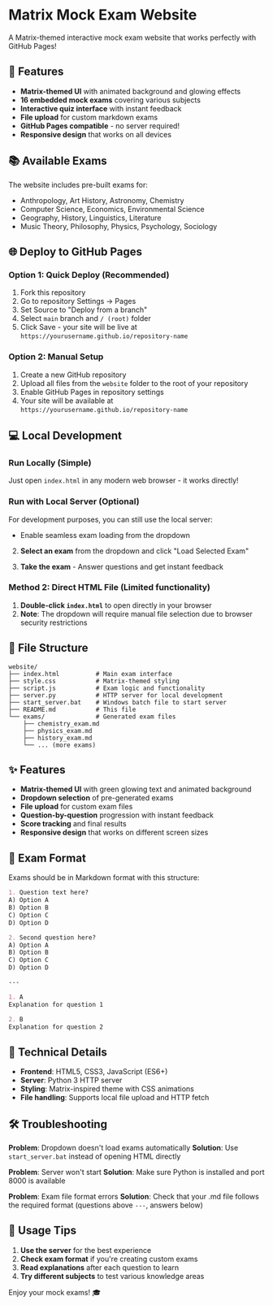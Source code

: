 # Matrix Mock Exam Website

A Matrix-themed interactive mock exam website that works perfectly with GitHub Pages!

## 🚀 Features

- **Matrix-themed UI** with animated background and glowing effects
- **16 embedded mock exams** covering various subjects
- **Interactive quiz interface** with instant feedback
- **File upload** for custom markdown exams
- **GitHub Pages compatible** - no server required!
- **Responsive design** that works on all devices

## 📚 Available Exams

The website includes pre-built exams for:
- Anthropology, Art History, Astronomy, Chemistry
- Computer Science, Economics, Environmental Science
- Geography, History, Linguistics, Literature
- Music Theory, Philosophy, Physics, Psychology, Sociology

## 🌐 Deploy to GitHub Pages

### Option 1: Quick Deploy (Recommended)
1. Fork this repository
2. Go to repository Settings → Pages
3. Set Source to "Deploy from a branch"
4. Select `main` branch and `/ (root)` folder
5. Click Save - your site will be live at `https://yourusername.github.io/repository-name`

### Option 2: Manual Setup
1. Create a new GitHub repository
2. Upload all files from the `website` folder to the root of your repository
3. Enable GitHub Pages in repository settings
4. Your site will be available at `https://yourusername.github.io/repository-name`

## 💻 Local Development

### Run Locally (Simple)
Just open `index.html` in any modern web browser - it works directly!

### Run with Local Server (Optional)
For development purposes, you can still use the local server:
   - Enable seamless exam loading from the dropdown

2. **Select an exam** from the dropdown and click "Load Selected Exam"

3. **Take the exam** - Answer questions and get instant feedback

### Method 2: Direct HTML File (Limited functionality)
1. **Double-click `index.html`** to open directly in your browser
2. **Note**: The dropdown will require manual file selection due to browser security restrictions

## 📁 File Structure

```
website/
├── index.html          # Main exam interface
├── style.css           # Matrix-themed styling
├── script.js           # Exam logic and functionality
├── server.py           # HTTP server for local development
├── start_server.bat    # Windows batch file to start server
├── README.md           # This file
└── exams/              # Generated exam files
    ├── chemistry_exam.md
    ├── physics_exam.md
    ├── history_exam.md
    └── ... (more exams)
```

## ✨ Features

- **Matrix-themed UI** with green glowing text and animated background
- **Dropdown selection** of pre-generated exams
- **File upload** for custom exam files
- **Question-by-question** progression with instant feedback
- **Score tracking** and final results
- **Responsive design** that works on different screen sizes

## 📝 Exam Format

Exams should be in Markdown format with this structure:

```markdown
1. Question text here?
A) Option A
B) Option B
C) Option C
D) Option D

2. Second question here?
A) Option A
B) Option B
C) Option C
D) Option D

---

1. A
Explanation for question 1

2. B
Explanation for question 2
```

## 🔧 Technical Details

- **Frontend**: HTML5, CSS3, JavaScript (ES6+)
- **Server**: Python 3 HTTP server
- **Styling**: Matrix-inspired theme with CSS animations
- **File handling**: Supports local file upload and HTTP fetch

## 🛠️ Troubleshooting

**Problem**: Dropdown doesn't load exams automatically
**Solution**: Use `start_server.bat` instead of opening HTML directly

**Problem**: Server won't start
**Solution**: Make sure Python is installed and port 8000 is available

**Problem**: Exam file format errors
**Solution**: Check that your .md file follows the required format (questions above `---`, answers below)

## 🎯 Usage Tips

1. **Use the server** for the best experience
2. **Check exam format** if you're creating custom exams
3. **Read explanations** after each question to learn
4. **Try different subjects** to test various knowledge areas

Enjoy your mock exams! 🎓
